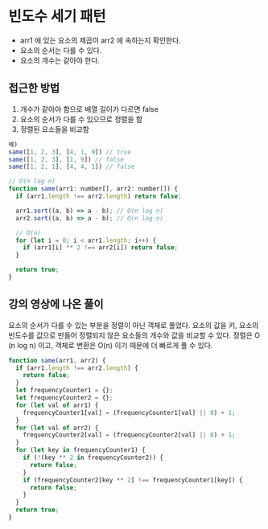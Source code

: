 # 빈도수 세기 패턴

- arr1 에 있는 요소의 제곱이 arr2 에 속하는지 확인한다.
- 요소의 순서는 다를 수 있다.
- 요소의 개수는 같아야 한다.

## 접근한 방법

1. 개수가 같아야 함으로 배열 길이가 다르면 false
1. 요소의 순서가 다를 수 있으므로 정렬을 함
1. 정렬된 요소들을 비교함

```javascript
예)
same([1, 2, 3], [4, 1, 9]) // true
same([1, 2, 3], [1, 9]) // false
same([1, 2, 1], [4, 4, 1]) // false

// O(n log n)
function same(arr1: number[], arr2: number[]) {
  if (arr1.length !== arr2.length) return false;

  arr1.sort((a, b) => a - b); // O(n log n)
  arr2.sort((a, b) => a - b); // O(n log n)

  // O(n)
  for (let i = 0; i < arr1.length; i++) {
    if (arr1[i] ** 2 !== arr2[i]) return false;
  }

  return true;
}
```

## 강의 영상에 나온 풀이

요소의 순서가 다를 수 있는 부분을 정렬이 아닌 객체로 풀었다. 요소의 값을 키, 요소의 빈도수를 값으로 만들어 정렬되지 않은 요소들의 개수와 값을 비교할 수 있다.
정렬은 O (n log n) 이고, 객체로 변환은 O(n) 이기 때문에 더 빠르게 풀 수 있다.

```javascript
function same(arr1, arr2) {
  if (arr1.length !== arr2.length) {
    return false;
  }
  let frequencyCounter1 = {};
  let frequencyCounter2 = {};
  for (let val of arr1) {
    frequencyCounter1[val] = (frequencyCounter1[val] || 0) + 1;
  }
  for (let val of arr2) {
    frequencyCounter2[val] = (frequencyCounter2[val] || 0) + 1;
  }
  for (let key in frequencyCounter1) {
    if (!(key ** 2 in frequencyCounter2)) {
      return false;
    }
    if (frequencyCounter2[key ** 2] !== frequencyCounter1[key]) {
      return false;
    }
  }
  return true;
}
```
